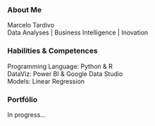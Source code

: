 ### About Me  
Marcelo Tardivo  
Data Analyses | Business Intelligence | Inovation

### Habilities & Competences  
Programming Language: Python & R  
DataViz: Power BI & Google Data Studio  
Models: Linear Regression  

### Portfólio  
In progress...
